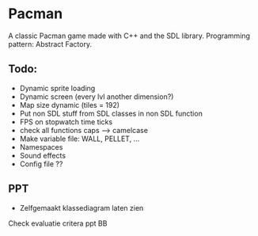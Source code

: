 # Pacman
A classic Pacman game made with C++ and the SDL library. 
Programming pattern: Abstract Factory.

## Todo:
- Dynamic sprite loading
- Dynamic screen (every lvl another dimension?)
- Map size dynamic (tiles = 192)
- Put non SDL stuff from SDL classes in non SDL function
- FPS on stopwatch time ticks
- check all functions caps --> camelcase
- Make variable file: WALL, PELLET, ...
- Namespaces
- Sound effects
- Config file ??

## PPT
- Zelfgemaakt klassediagram laten zien

Check evaluatie critera ppt BB